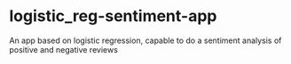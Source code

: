 # logistic_reg-sentiment-app
An app based on logistic regression, capable to do a sentiment analysis of positive and negative reviews
